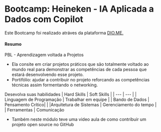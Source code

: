 
# Bootcamp: Heineken - IA Aplicada a Dados com Copilot
Este Bootcamp foi realizado atráves da plataforma [DIO.ME.](https://auth.dio.me/realms/master/protocol/openid-connect/auth?client_id=spa-core-client&redirect_uri=https%3A%2F%2Fweb.dio.me%2Fhome&state=1ee633f1-4cc2-4d9f-82ae-07eeff423c41&response_mode=fragment&response_type=code&scope=openid&nonce=89ede2e2-d8a2-4c1c-91c5-c0e6c85d9212)


#### Resumo 

PBL - Aprendizagem voltada a Projetos
 - Ela consite em criar projetos práticos que são totalmente voltado ao mundo real para demonstrar as competências de cada pessoa que estará desenvolvendo esse projeto.
 - Portifólio: ajudar a contribuir no projeto reforcando as competências técnicas assim formentando o networking.

Desevolva suas habilidades
| Hard Skills   | Soft Skills |
| ---      | ---       |
| Linguagem de Programação | Trabalhar em equipe  |
| Bando de Dados     | Pensamento Crítico|        |
|Arquitetura de Sistemas |  Gerenciamento do tempo                      |
| Ferramentas         |                      Comunicação

- Também neste módulo teve uma video aula de como contribuir um projeto open source no GitHub
